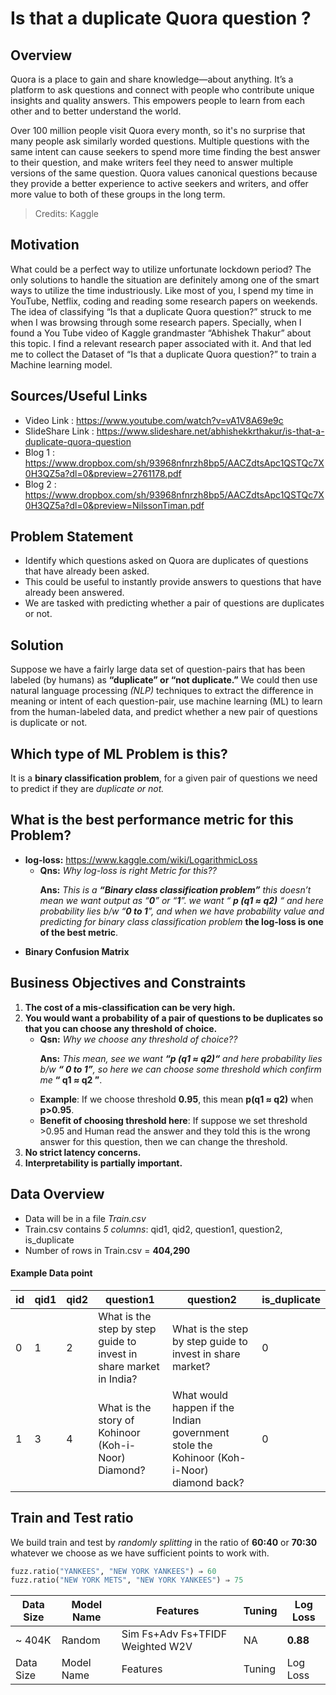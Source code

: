 # Is that a duplicate Quora question ?
## Overview
<p> Quora is a place to gain and share knowledge—about anything. It’s a platform to ask questions and connect with people who contribute unique insights and quality answers. This empowers people to learn from each other and to better understand the world.<p>
<p> Over 100 million people visit Quora every month, so it's no surprise that many people ask similarly worded questions. Multiple questions with the same intent can cause seekers to spend more time finding the best answer to their question, and make writers feel they need to answer multiple versions of the same question. Quora values canonical questions because they provide a better experience to active seekers and writers, and offer more value to both of these groups in the long term. <p>

>Credits: Kaggle

## Motivation
What could be a perfect way to utilize unfortunate lockdown period? The only solutions to handle the situation are definitely among one of the smart ways to utilize the time industriously. Like most of you, I spend my time in YouTube, Netflix, coding and reading some research papers on weekends. The idea of classifying “Is that a duplicate Quora question?” struck to me when I was browsing through some research papers. Specially, when I found a You Tube video of Kaggle grandmaster “Abhishek Thakur” about this topic. I find a relevant research paper associated with it. And that led me to collect the Dataset of “Is that a duplicate Quora question?”  to train a Machine learning model.

## Sources/Useful Links
- Video Link : https://www.youtube.com/watch?v=vA1V8A69e9c
- SlideShare Link : https://www.slideshare.net/abhishekkrthakur/is-that-a-duplicate-quora-question
- Blog 1 : https://www.dropbox.com/sh/93968nfnrzh8bp5/AACZdtsApc1QSTQc7X0H3QZ5a?dl=0&preview=2761178.pdf
- Blog 2 : https://www.dropbox.com/sh/93968nfnrzh8bp5/AACZdtsApc1QSTQc7X0H3QZ5a?dl=0&preview=NilssonTiman.pdf

## Problem Statement
-	Identify which questions asked on Quora are duplicates of questions that have already been asked.
- This could be useful to instantly provide answers to questions that have already been answered.
- We are tasked with predicting whether a pair of questions are duplicates or not.

## Solution
Suppose we have a fairly large data set of question-pairs that has been labeled (by humans) as **“duplicate” or “not duplicate.”** We could then use natural language processing *(NLP)* techniques to extract the difference in meaning or intent of each question-pair, use machine learning (ML) to learn from the human-labeled data, and predict whether a new pair of questions is duplicate or not.

## Which type of ML Problem is this?
It is a **binary classification problem**, for a given pair of questions we need to predict if they are *duplicate or not.*   

## What is the best performance metric for this Problem?
- **log-loss:**     https://www.kaggle.com/wiki/LogarithmicLoss
   * **Qns:** *Why log-loss is right Metric for this??*<p>**Ans:** *This is a **“Binary class classification problem”** this doesn’t mean we want output as “**0**” or “**1**”. we want “ **p (q1 ≈ q2)** “ and here probability lies b/w “**0 to 1**”, and when we have probability value and predicting for binary class classification problem* **the log-loss is one of the best metric**.</p>
- **Binary Confusion Matrix**

## Business Objectives and Constraints
1.  **The cost of a mis-classification can be very high.**
2.  **You would want a probability of a pair of questions to be duplicates so that you can choose any threshold of choice.**
    * **Qsn:** *Why we choose any threshold of choice??*<p>**Ans:** *This mean, see we want **“p (q1 ≈ q2)“** and here probability lies b/w **“ 0 to 1”**, so here we can choose some threshold which confirm me* **“ q1 ≈ q2 ”**.</p>
    * **Example**: If we choose threshold **0.95**, this mean **p(q1 ≈ q2)** when **p>0.95**.
    * **Benefit of choosing threshold here**: If suppose we set threshold >0.95 and Human read the answer and they told this is the wrong answer for this question, then we can change the threshold. 
3.	**No strict latency concerns.**
4.	**Interpretability is partially important.**

## Data Overview
- Data will be in a file *Train.csv*
- Train.csv contains *5 columns*: qid1, qid2, question1, question2, is_duplicate
- Number of rows in Train.csv = **404,290**
#### Example Data point 
| id | qid1 | qid2 | question1 | question2 | is_duplicate |
|--- | --- | --- | ------ | -------- | --- |
| 0 | 1 | 2 | What is the step by step guide to invest in share market in India? | What is the step by step guide to invest in share market? | 0 |
| 1 | 3 | 4 | What is the story of Kohinoor (Koh-i-Noor) Diamond? | What would happen if the Indian government stole the Kohinoor (Koh-i-Noor) diamond back? | 0 |

## Train and Test ratio
We build train and test by *randomly splitting* in the ratio of **60:40** or **70:30** whatever we choose as we have sufficient points to work with.




```python
fuzz.ratio("YANKEES", "NEW YORK YANKEES") ⇒ 60
fuzz.ratio("NEW YORK METS", "NEW YORK YANKEES") ⇒ 75
```

| Data Size | Model Name | Features | Tuning | Log Loss |
|---------- | ---------- | -------- | ------ | -------- |
| ~ 404K | Random | Sim Fs+Adv Fs+TFIDF Weighted W2V | NA | **0.88** |
| Data Size | Model Name | Features | Tuning | Log Loss |
